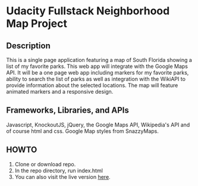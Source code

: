 # Udacity Fullstack Neighborhood Map Project

## Description
This is a single page application featuring a map of South Florida showing a list of my favorite parks. This web app will integrate with the Google Maps API. It will be a one page web app including markers for my favorite parks, ability to search the list of parks as well as integration with the WikiAPI to provide information about the selected locations. The map will feature animated markers and a responsive design.

## Frameworks, Libraries, and APIs
Javascript, KnockoutJS, jQuery, the Google Maps API, Wikipedia's API and of course html and css. Google Map styles from SnazzyMaps.

## HOWTO  
1. Clone or download repo.
2. In the repo directory, run index.html
3. You can also visit the live version [here](https://fabricio-sousa.github.io/).

